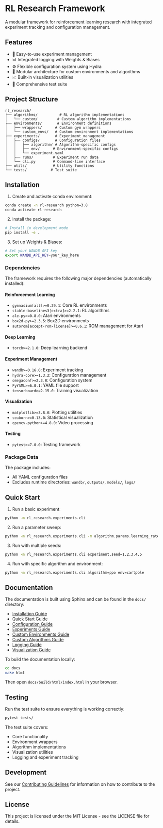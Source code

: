 # RL Research Framework

A modular framework for reinforcement learning research with integrated experiment tracking and configuration management.

## Features

- 🚀 Easy-to-use experiment management
- 📊 Integrated logging with Weights & Biases
- ⚙️ Flexible configuration system using Hydra
- 🔧 Modular architecture for custom environments and algorithms
- 📈 Built-in visualization utilities
- 🧪 Comprehensive test suite

## Project Structure
```
rl_research/
├── algorithms/          # RL algorithm implementations
│   └── custom/         # Custom algorithm implementations
├── environments/       # Environment definitions
│   ├── wrappers/      # Custom gym wrappers
│   └── custom_envs/   # Custom environment implementations
├── experiments/       # Experiment management
│   ├── configs/       # Configuration files
│   │   ├── algorithm/ # Algorithm-specific configs
│   │   ├── env/      # Environment-specific configs
│   │   └── experiment.yaml
│   ├── runs/         # Experiment run data
│   └── cli.py        # Command-line interface
├── utils/            # Utility functions
└── tests/           # Test suite
```

## Installation

1. Create and activate conda environment:
```bash
conda create -n rl-research python=3.8
conda activate rl-research
```

2. Install the package:
```bash
# Install in development mode
pip install -e .
```

3. Set up Weights & Biases:
```bash
# Set your WANDB API key
export WANDB_API_KEY=your_key_here
```

### Dependencies

The framework requires the following major dependencies (automatically installed):

#### Reinforcement Learning
- `gymnasium[all]>=0.29.1`: Core RL environments
- `stable-baselines3[extra]>=2.2.1`: RL algorithms
- `ale-py>=0.8.0`: Atari environments
- `box2d-py>=2.3.5`: Box2D environments
- `autorom[accept-rom-license]>=0.6.1`: ROM management for Atari

#### Deep Learning
- `torch>=2.1.0`: Deep learning backend

#### Experiment Management
- `wandb>=0.16.0`: Experiment tracking
- `hydra-core>=1.3.2`: Configuration management
- `omegaconf>=2.3.0`: Configuration system
- `PyYAML>=6.0.1`: YAML file support
- `tensorboard>=2.15.0`: Training visualization

#### Visualization
- `matplotlib>=3.8.0`: Plotting utilities
- `seaborn>=0.13.0`: Statistical visualization
- `opencv-python>=4.8.0`: Video processing

#### Testing
- `pytest>=7.0.0`: Testing framework

### Package Data

The package includes:
- All YAML configuration files
- Excludes runtime directories: `wandb/`, `outputs/`, `models/`, `logs/`

## Quick Start

1. Run a basic experiment:
```bash
python -m rl_research.experiments.cli
```

2. Run a parameter sweep:
```bash
python -m rl_research.experiments.cli -m algorithm.params.learning_rate=0.0001,0.0003,0.001
```

3. Run with multiple seeds:
```bash
python -m rl_research.experiments.cli experiment.seed=1,2,3,4,5
```

4. Run with specific algorithm and environment:
```bash
python -m rl_research.experiments.cli algorithm=ppo env=cartpole
```

## Documentation

The documentation is built using Sphinx and can be found in the `docs/` directory:

- [Installation Guide](docs/source/guides/installation.rst)
- [Quick Start Guide](docs/source/guides/quickstart.rst)
- [Configuration Guide](docs/source/guides/configuration.rst)
- [Experiments Guide](docs/source/guides/experiments.rst)
- [Custom Environments Guide](docs/source/guides/custom_environments.rst)
- [Custom Algorithms Guide](docs/source/guides/custom_algorithms.rst)
- [Logging Guide](docs/source/guides/logging.rst)
- [Visualization Guide](docs/source/guides/visualization.rst)

To build the documentation locally:

```bash
cd docs
make html
```

Then open `docs/build/html/index.html` in your browser.

## Testing

Run the test suite to ensure everything is working correctly:

```bash
pytest tests/
```

The test suite covers:
- Core functionality
- Environment wrappers
- Algorithm implementations
- Visualization utilities
- Logging and experiment tracking

## Development

See our [Contributing Guidelines](docs/source/contributing.rst) for information on how to contribute to the project.

## License

This project is licensed under the MIT License - see the LICENSE file for details. 